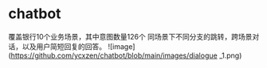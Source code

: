 # chatbot
覆盖银行10个业务场景，其中意图数量126个
同场景下不同分支的跳转，跨场景对话，以及用户简短回复的回答。
![image](https://github.com/ycxzen/chatbot/blob/main/images/dialogue _1.png)


